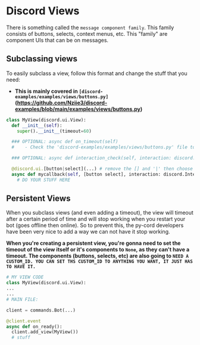 # Discord Views

There is something called the `message component family`. This family consists of buttons, selects, context menus, etc. This "family" are component UIs that can be on messages.

## Subclassing views

To easily subclass a view, follow this format and change the stuff that you need:
  - **This is mainly covered in `[discord-examples/examples/views/buttons.py]`(https://github.com/Nziie3/discord-examples/blob/main/examples/views/buttons.py)**
```py
class MyView(discord.ui.View):
  def __init__(self):
    super().__init__(timeout=60)

  ### OPTIONAL: async def on_timeout(self)
  #    - Check the 'discord-examples/examples/views/buttons.py' file to see 

  ### OPTIONAL: async def interaction_check(self, interaction: discord.Interaction)

  @discord.ui.[button|select](...) # remove the [] and '|' then choose what you want to add to your view: button or select
  async def mycallback(self, [button select], interaction: discord.Interaction): # remember to use remove the [] and pick what you want: button or select as one or the other needs to be passed
    # DO YOUR STUFF HERE
```

## Persistent Views
When you subclass views (and even adding a timeout), the view will timeout after a certain period of time and will stop working when you restart your bot (goes offline then online). So to prevent this, the py-cord developers have been very nice to add a way we can not have it stop working. 

**When you're creating a persistent view, you're gonna need to set the timeout of the view itself or it's components to `None`, as they can't have a timeout. The components (buttons, selects, etc) are also going to `NEED A CUSTOM_ID. YOU CAN SET THS CUSTOM_ID TO ANYTHING YOU WANT, IT JUST HAS TO HAVE IT.`**
```py
# MY VIEW CODE
class MyView(discord.ui.View):
...
...
# MAIN FILE:

client = commands.Bot(...)

@client.event
async def on_ready():
  client.add_view(MyView())
  # stuff
```